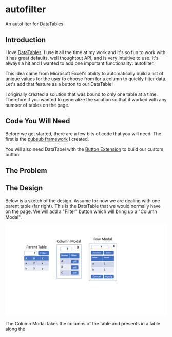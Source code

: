 # autofilter
An autofilter for DataTables

## Introduction
I love [DataTables](http://datatables.net). I use it all the time at my work and it's so fun to work with. It has great defaults, well thoughtout API, and is very intuitive to use. It's always a hit and I wanted to add one important functionality: autofilter.

This idea came from Microsoft Excel's ability to automatically build a list of unique values for the user to choose from for a column to quickly filter data. Let's add that feature as a button to our DataTable!

I originally created a solution that was bound to only one table at a time. Therefore if you wanted to generalize the solution so that it worked with any number of tables on the page. 

## Code You Will Need
Before we get started, there are a few bits of code that you will need. The first is the [pubsub framework](https://github.com/bflanders/pubsub) I created. 

You will also need DataTabel with the [Button Extension](https://datatables.net/extensions/buttons/custom) to build our custom button. 

## The Problem 

## The Design
Below is a sketch of the design. Assume for now we are dealing with one parent table (far right). This is the DataTable that we would normally have on the page. We will add a "Filter" button which will bring up a "Column Modal".

![alt text](https://github.com/bflanders/autofilter/blob/master/design.png)

The Column Modal takes the columns of the table and presents in a table along the 
